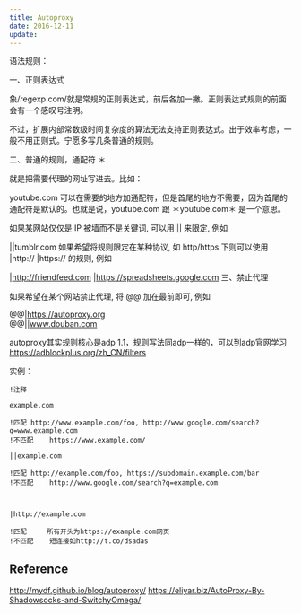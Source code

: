 ```yaml
---
title: Autoproxy
date: 2016-12-11
update:
---
```


语法规则：

一、正则表达式

象/regexp.com/就是常规的正则表达式，前后各加一撇。正则表达式规则的前面会有一个感叹号注明。

不过，扩展内部常数级时间复杂度的算法无法支持正则表达式。出于效率考虑，一般不用正则式。宁愿多写几条普通的规则。

二、普通的规则，通配符 ＊

就是把需要代理的网址写进去。比如：

youtube.com
可以在需要的地方加通配符，但是首尾的地方不需要，因为首尾的通配符是默认的。也就是说，youtube.com 跟 ＊youtube.com＊ 是一个意思。

如果某网站仅仅是 IP 被墙而不是关键词, 可以用 || 来限定, 例如

||tumblr.com
如果希望将规则限定在某种协议, 如 http/https 下则可以使用 |http:// |https:// 的规则, 例如

|http://friendfeed.com 
|https://spreadsheets.google.com
三、禁止代理

如果希望在某个网站禁止代理, 将 @@ 加在最前即可, 例如

@@|https://autoproxy.org   
@@||www.douban.com  

autoproxy其实规则核心是adp 1.1，规则写法同adp一样的，可以到adp官网学习
<https://adblockplus.org/zh_CN/filters>


实例：

    !注释
    
    example.com 
    
    !匹配	http://www.example.com/foo, http://www.google.com/search?q=www.example.com
    !不匹配	https://www.example.com/
    
    ||example.com 
    
    !匹配	http://example.com/foo, https://subdomain.example.com/bar
    !不匹配	http://www.google.com/search?q=example.com
    
    
    
    |http://example.com
    
    !匹配 	所有开头为https://example.com网页
    !不匹配 	短连接如http://t.co/dsadas

    
## Reference
<http://mydf.github.io/blog/autoproxy/>
<https://eliyar.biz/AutoProxy-By-Shadowsocks-and-SwitchyOmega/>
